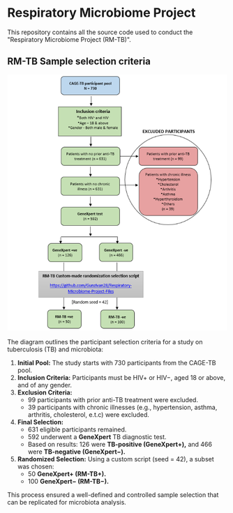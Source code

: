 # Respiratory Microbiome Project
This repository contains all the source code used to conduct the "Respiratory Microbiome Project (RM-TB)".
## RM-TB Sample selection criteria

<img src="assets/sample-selection-criteria.png">

The diagram outlines the participant selection criteria for a study on tuberculosis (TB) and microbiota:  

1. **Initial Pool:** The study starts with 730 participants from the CAGE-TB pool.  
2. **Inclusion Criteria:** Participants must be HIV+ or HIV−, aged 18 or above, and of any gender.  
3. **Exclusion Criteria:**  
   - 99 participants with prior anti-TB treatment were excluded.  
   - 39 participants with chronic illnesses (e.g., hypertension, asthma, arthritis, cholesterol, e.t.c) were excluded.  
4. **Final Selection:**  
   - 631 eligible participants remained.  
   - 592 underwent a **GeneXpert** TB diagnostic test.  
   - Based on results: 126 were **TB-positive (GeneXpert+),** and 466 were **TB-negative (GeneXpert−).**  
5. **Randomized Selection:** Using a custom script (seed = 42), a subset was chosen:  
   - 50 **GeneXpert+ (RM-TB+).**  
   - 100 **GeneXpert− (RM-TB−).**  

This process ensured a well-defined and controlled sample selection that can be replicated for microbiota analysis.